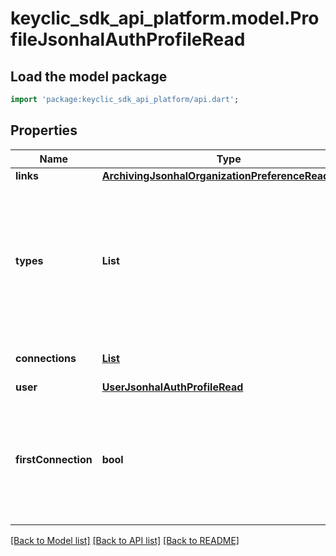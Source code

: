 # keyclic_sdk_api_platform.model.ProfileJsonhalAuthProfileRead

## Load the model package
```dart
import 'package:keyclic_sdk_api_platform/api.dart';
```

## Properties
Name | Type | Description | Notes
------------ | ------------- | ------------- | -------------
**links** | [**ArchivingJsonhalOrganizationPreferenceReadLinks**](ArchivingJsonhalOrganizationPreferenceReadLinks.md) |  | [optional] 
**types** | **List<String>** | Available connection types for the given email address. These might include password, enterprise, social. | [optional] [readonly] [default to const []]
**connections** | [**List<ConnectionJsonhalAuthProfileRead>**](ConnectionJsonhalAuthProfileRead.md) |  | [optional] [default to const []]
**user** | [**UserJsonhalAuthProfileRead**](UserJsonhalAuthProfileRead.md) |  | [optional] 
**firstConnection** | **bool** | Represents whether a user is making their first connection or interaction with the service. | [optional] [readonly] 

[[Back to Model list]](../README.md#documentation-for-models) [[Back to API list]](../README.md#documentation-for-api-endpoints) [[Back to README]](../README.md)


